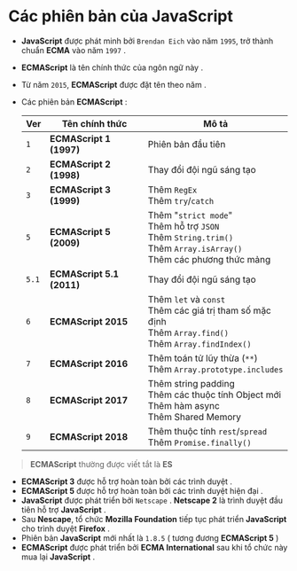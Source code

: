 # Các phiên bản của JavaScript
- **JavaScript** được phát minh bởi `Brendan Eich` vào năm `1995`, trở thành chuẩn **ECMA** vào năm `1997` .
- **ECMAScript** là tên chính thức của ngôn ngữ này .
- Từ năm `2015`, **ECMAScript** được đặt tên theo năm .
- Các phiên bản **ECMAScript** :
    
    | Ver | Tên chính thức | Mô tả |
    |-----|----------------|-------|
    | `1` | **ECMAScript 1 (1997)** | Phiên bản đầu tiên |
    | `2` | **ECMAScript 2 (1998)** | Thay đổi đội ngũ sáng tạo |
    | `3` | **ECMAScript 3 (1999)** | Thêm `RegEx`<br>Thêm `try`/`catch` |
    | `5` | **ECMAScript 5 (2009)** | Thêm "`strict mode`"<br>Thêm hỗ trợ `JSON`<br>Thêm `String.trim()`<br>Thêm `Array.isArray()`<br>Thêm các phương thức mảng |
    | `5.1` | **ECMAScript 5.1 (2011)** | Thay đổi đội ngũ sáng tạo |
    | `6` | **ECMAScript 2015** | Thêm `let` và `const`<br>Thêm các giá trị tham số mặc định<br>Thêm `Array.find()`<br>Thêm `Array.findIndex()` |
    | `7` | **ECMAScript 2016** | Thêm toán tử lũy thừa (`**`)<br>Thêm `Array.prototype.includes` |
    | `8` | **ECMAScript 2017** | Thêm string padding<br>Thêm các thuộc tính Object mới<br>Thêm hàm async<br>Thêm Shared Memory |
    | `9` | **ECMAScript 2018** | Thêm thuộc tính `rest`/`spread`<br>Thêm `Promise.finally()`<br> |
> **ECMAScript** thường được viết tắt là **ES** 
- **ECMAScript 3** được hỗ trợ hoàn toàn bởi các trình duyệt .
- **ECMAScript 5** được hỗ trợ hoàn toàn bởi các trình duyệt hiện đại .
- **JavaScript** được phát triển bởi `Netscape` . **Netscape 2** là trình duyệt đầu tiên hỗ trợ **JavaScript** .
- Sau **Nescape**, tổ chức **Mozilla Foundation** tiếp tục phát triển **JavaScript** cho trình duyệt **Firefox** .
- Phiên bản **JavaScript** mới nhất là `1.8.5` ( tương đương **ECMAScript 5** )
- **ECMAScript** được phát triển bởi **ECMA International** sau khi tổ chức này mua lại **JavaScript** .